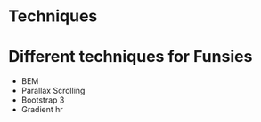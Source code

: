 # Techniques

Different techniques for Funsies
=============================
- BEM
- Parallax Scrolling
- Bootstrap 3
- Gradient hr
